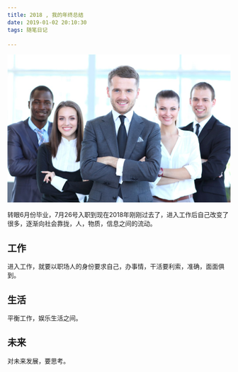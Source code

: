 ```yaml
---
title: 2018 , 我的年终总结
date: 2019-01-02 20:10:30
tags: 随笔日记

---
```


<img src="https://github.com/mindcont/mindcont.github.io/raw/master/images/resources/work.jpg" width ="512px">

转眼6月份毕业，7月26号入职到现在2018年刚刚过去了，进入工作后自己改变了很多，逐渐向社会靠拢，人，物质，信息之间的流动。


<!-- ![](/images/resources/work.jpg) -->

<!--more-->
## 工作
进入工作，就要以职场人的身份要求自己，办事情，干活要利索，准确，面面俱到。

## 生活
平衡工作，娱乐生活之间。

## 未来
对未来发展，要思考。